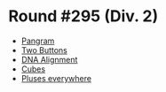 # Round #295 (Div. 2)

* [Pangram][]
* [Two Buttons][]
* [DNA Alignment][]
* [Cubes][]
* [Pluses everywhere][]

[Pangram]:           http://codeforces.com/contest/520/problem/A
[Two Buttons]:       http://codeforces.com/contest/520/problem/B
[DNA Alignment]:     http://codeforces.com/contest/520/problem/C
[Cubes]:             http://codeforces.com/contest/520/problem/D
[Pluses everywhere]: http://codeforces.com/contest/520/problem/E
